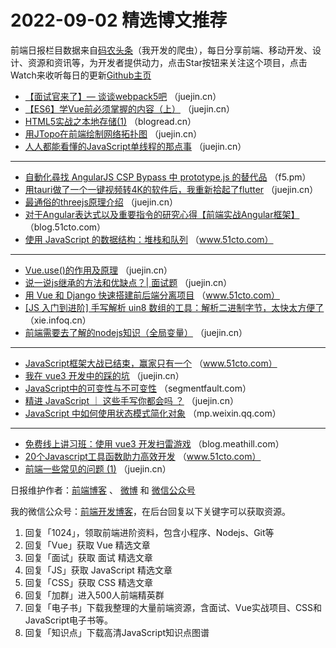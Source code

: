 # 2022-09-02 精选博文推荐

前端日报栏目数据来自[码农头条](http://hao.caibaojian.com.cn/)（我开发的爬虫），每日分享前端、移动开发、设计、资源和资讯等，为开发者提供动力，点击Star按钮来关注这个项目，点击Watch来收听每日的更新[Github主页](https://github.com/kujian/frontendDaily)
* [【面试官来了】— 谈谈webpack5吧](https://juejin.cn/post/7138237488099196964) （juejin.cn）
* [【ES6】学Vue前必须掌握的内容（上）](https://juejin.cn/post/7137932179580911624) （juejin.cn）
* [HTML5实战之本地存储(1)](https://blogread.cn/it/article/4114?f=hot1) （blogread.cn）
* [用JTopo在前端绘制网络拓扑图](https://juejin.cn/post/7138236909230227492) （juejin.cn）
* [人人都能看懂的JavaScript单线程的那点事](https://juejin.cn/post/7137927952737992712) （juejin.cn）

***
* [自動化尋找 AngularJS CSP Bypass 中 prototype.js 的替代品](https://f5.pm/go-124794.html) （f5.pm）
* [用tauri做了一个一键视频转4K的软件后，我重新拾起了flutter](https://juejin.cn/post/7138225867565563917) （juejin.cn）
* [最通俗的threejs原理介绍](https://juejin.cn/post/7138427458541322253) （juejin.cn）
* [对于Angular表达式以及重要指令的研究心得【前端实战Angular框架】](https://blog.51cto.com/u_15603561/5639316) （blog.51cto.com）
* [使用 JavaScript 的数据结构：堆栈和队列](https://www.51cto.com/article/717773.html) （www.51cto.com）

***
* [Vue.use()的作用及原理](https://juejin.cn/post/7138216381283205128) （juejin.cn）
* [说一说js继承的方法和优缺点？| 面试题](https://juejin.cn/post/7138302630060621861) （juejin.cn）
* [用 Vue 和 Django 快速搭建前后端分离项目](https://www.51cto.com/article/717708.html) （www.51cto.com）
* [[JS 入门到进阶] 手写解析 uin8 数组的工具：解析二进制字节，太快太方便了](https://xie.infoq.cn/article/1b7998decd4540b1dcabe35d6) （xie.infoq.cn）
* [前端需要去了解的nodejs知识（全局变量）](https://juejin.cn/post/7138038454390587400) （juejin.cn）

***
* [JavaScript框架大战已结束，赢家只有一个](https://www.51cto.com/article/717752.html) （www.51cto.com）
* [我在 vue3 开发中的踩的坑](https://juejin.cn/post/7137967499202527239) （juejin.cn）
* [JavaScript中的可变性与不可变性](https://segmentfault.com/a/1190000042416343) （segmentfault.com）
* [精进 JavaScript ｜ 这些手写你都会吗 ？](https://juejin.cn/post/7137961562794852383) （juejin.cn）
* [JavaScript 中如何使用状态模式简化对象](https://mp.weixin.qq.com/s?__biz=MzI0MzIyMDM5Ng==&mid=2649848751&idx=1&sn=f890e83e6b80ba15a6c5b6290cc23e78) （mp.weixin.qq.com）

***
* [免费线上讲习班：使用 vue3 开发扫雷游戏](https://blog.meathill.com/share/free-online-workshop-develop-minesweeper-with-vue3.html) （blog.meathill.com）
* [20个Javascript工具函数助力高效开发](https://www.51cto.com/article/717742.html) （www.51cto.com）
* [前端一些常见的问题 (1)](https://juejin.cn/post/7137939810509357070) （juejin.cn）

日报维护作者：[前端博客](http://caibaojian.com.cn/) 、 [微博](http://weibo.com/kujian) 和 [微信公众号](https://open.weixin.qq.com/qr/code?username=caibaojian_com)

我的微信公众号：[前端开发博客](https://open.weixin.qq.com/qr/code?username=caibaojian_com)，在后台回复以下关键字可以获取资源。

1. 回复「1024」，领取前端进阶资料，包含小程序、Nodejs、Git等
2. 回复「Vue」获取 Vue 精选文章
3. 回复「面试」获取 面试 精选文章
4. 回复「JS」获取 JavaScript 精选文章
5. 回复「CSS」获取 CSS 精选文章
6. 回复「加群」进入500人前端精英群
7. 回复「电子书」下载我整理的大量前端资源，含面试、Vue实战项目、CSS和JavaScript电子书等。
8. 回复「知识点」下载高清JavaScript知识点图谱